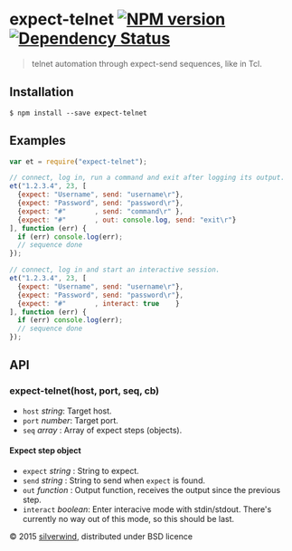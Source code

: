 # expect-telnet [![NPM version](https://img.shields.io/npm/v/expect-telnet.svg?style=flat)](https://www.npmjs.org/package/expect-telnet) [![Dependency Status](http://img.shields.io/david/silverwind/expect-telnet.svg?style=flat)](https://david-dm.org/silverwind/expect-telnet)
> telnet automation through expect-send sequences, like in Tcl.

## Installation
```
$ npm install --save expect-telnet
```
## Examples
```js
var et = require("expect-telnet");

// connect, log in, run a command and exit after logging its output.
et("1.2.3.4", 23, [
  {expect: "Username", send: "username\r"},
  {expect: "Password", send: "password\r"},
  {expect: "#"       , send: "command\r" },
  {expect: "#"       , out: console.log, send: "exit\r"}
], function (err) {
  if (err) console.log(err);
  // sequence done
});

// connect, log in and start an interactive session.
et("1.2.3.4", 23, [
  {expect: "Username", send: "username\r"},
  {expect: "Password", send: "password\r"},
  {expect: "#"       , interact: true    }
], function (err) {
  if (err) console.log(err);
  // sequence done
});
```

## API
### expect-telnet(host, port, seq, cb)
- `host` *string*: Target host.
- `port` *number*: Target port.
- `seq`  *array* : Array of expect steps (objects).

#### Expect step object
- `expect` *string*   : String to expect.
- `send`   *string*   : String to send when `expect` is found.
- `out`  *function*   : Output function, receives the output since the previous step.
- `interact` *boolean*: Enter interacive mode with stdin/stdout. There's currently no way out of this mode, so this should be last.

© 2015 [silverwind](https://github.com/silverwind), distributed under BSD licence
